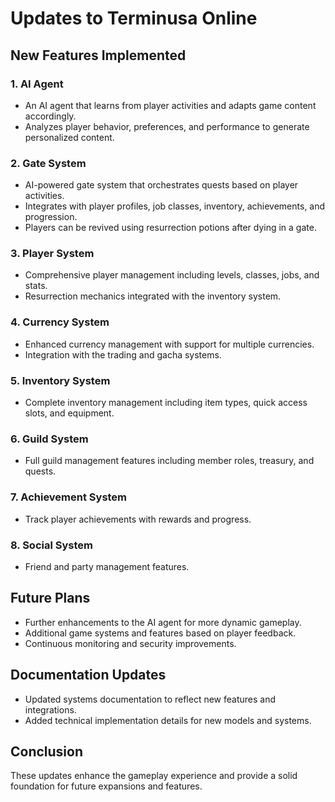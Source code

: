 # Updates to Terminusa Online

## New Features Implemented

### 1. AI Agent
- An AI agent that learns from player activities and adapts game content accordingly.
- Analyzes player behavior, preferences, and performance to generate personalized content.

### 2. Gate System
- AI-powered gate system that orchestrates quests based on player activities.
- Integrates with player profiles, job classes, inventory, achievements, and progression.
- Players can be revived using resurrection potions after dying in a gate.

### 3. Player System
- Comprehensive player management including levels, classes, jobs, and stats.
- Resurrection mechanics integrated with the inventory system.

### 4. Currency System
- Enhanced currency management with support for multiple currencies.
- Integration with the trading and gacha systems.

### 5. Inventory System
- Complete inventory management including item types, quick access slots, and equipment.

### 6. Guild System
- Full guild management features including member roles, treasury, and quests.

### 7. Achievement System
- Track player achievements with rewards and progress.

### 8. Social System
- Friend and party management features.

## Future Plans
- Further enhancements to the AI agent for more dynamic gameplay.
- Additional game systems and features based on player feedback.
- Continuous monitoring and security improvements.

## Documentation Updates
- Updated systems documentation to reflect new features and integrations.
- Added technical implementation details for new models and systems.

## Conclusion
These updates enhance the gameplay experience and provide a solid foundation for future expansions and features.

